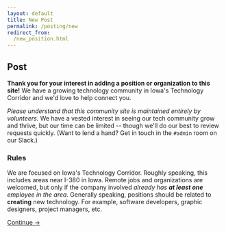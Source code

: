 ```yaml
---
layout: default
title: New Post
permalink: /posting/new
redirect_from:
  /new_position.html
---
```


## Post

**Thank you for your interest in adding a position or organization to this site!**  We have a growing technology community in Iowa's Technology Corridor and we'd love to help connect you.

_Please understand that this community site is maintained entirely by volunteers._  We have a vested interest in seeing our tech community grow and thrive, but our time can be limited -- though we'll do our best to review requests quickly.  (Want to lend a hand?  Get in touch in the `#admin` room on our Slack.)

### Rules

We are focused on Iowa's Technology Corridor.  Roughly speaking, this includes areas near I-380 in Iowa.  Remote jobs and organizations are welcomed, but only if the company involved _already has **at least one** employee in the area_.  Generally speaking, positions should be related to **creating** new technology.  For example, software developers, graphic designers, project managers, etc.

<p class="clearfix">
  <a href="/posting/how-to" class="btn btn-primary pull-right">
    Continue &rarr;
  </a>
</p>
